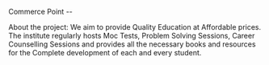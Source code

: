 Commerce Point --

About the project:
We aim to provide Quality Education at Affordable prices.
The institute regularly hosts Moc Tests, Problem Solving Sessions, Career Counselling Sessions and provides all the necessary books and resources for the Complete development of each and every student.

